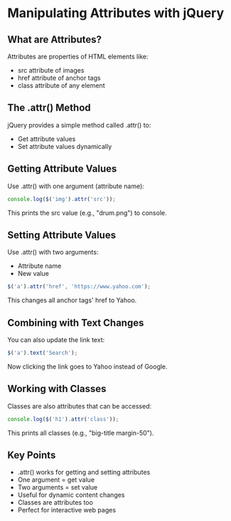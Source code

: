 # Manipulating Attributes with jQuery

## What are Attributes?
Attributes are properties of HTML elements like:
- src attribute of images
- href attribute of anchor tags
- class attribute of any element

## The .attr() Method
jQuery provides a simple method called .attr() to:
- Get attribute values
- Set attribute values dynamically

## Getting Attribute Values
Use .attr() with one argument (attribute name):

```javascript
console.log($('img').attr('src'));
```

This prints the src value (e.g., "drum.png") to console.

## Setting Attribute Values
Use .attr() with two arguments:
- Attribute name
- New value

```javascript
$('a').attr('href', 'https://www.yahoo.com');
```

This changes all anchor tags' href to Yahoo.

## Combining with Text Changes
You can also update the link text:

```javascript
$('a').text('Search');
```

Now clicking the link goes to Yahoo instead of Google.

## Working with Classes
Classes are also attributes that can be accessed:

```javascript
console.log($('h1').attr('class'));
```

This prints all classes (e.g., "big-title margin-50").

## Key Points
- .attr() works for getting and setting attributes
- One argument = get value
- Two arguments = set value
- Useful for dynamic content changes
- Classes are attributes too
- Perfect for interactive web pages
